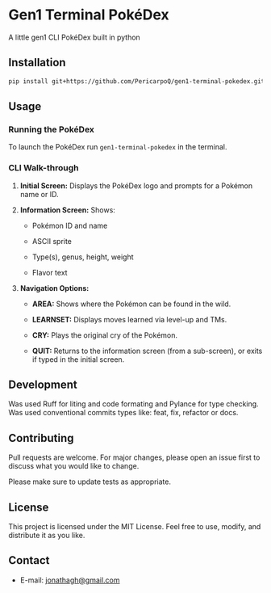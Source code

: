 # Gen1 Terminal PokéDex

A little gen1 CLI PokéDex built in python

## Installation

```sh
pip install git+https://github.com/PericarpoQ/gen1-terminal-pokedex.git
```

## Usage

### Running the PokéDex

To launch the PokéDex run `gen1-terminal-pokedex` in the terminal.

### CLI Walk-through

1. **Initial Screen:** Displays the PokéDex logo and prompts for a Pokémon name or ID.

2. **Information Screen:** Shows:

    - Pokémon ID and name

    - ASCII sprite

    - Type(s), genus, height, weight

    - Flavor text

3. **Navigation Options:**

    - **AREA:** Shows where the Pokémon can be found in the wild.

    - **LEARNSET:** Displays moves learned via level-up and TMs.

    - **CRY:** Plays the original cry of the Pokémon.

    - **QUIT:** Returns to the information screen (from a sub-screen), or exits if typed in the initial screen.

## Development

Was used Ruff for liting and code formating and Pylance for type checking.
Was used conventional commits types like: feat, fix, refactor or docs.

## Contributing

Pull requests are welcome. For major changes, please open an issue first
to discuss what you would like to change.

Please make sure to update tests as appropriate.

## License

This project is licensed under the MIT License.
Feel free to use, modify, and distribute it as you like.

## Contact

- E-mail: jonathagh@gmail.com
